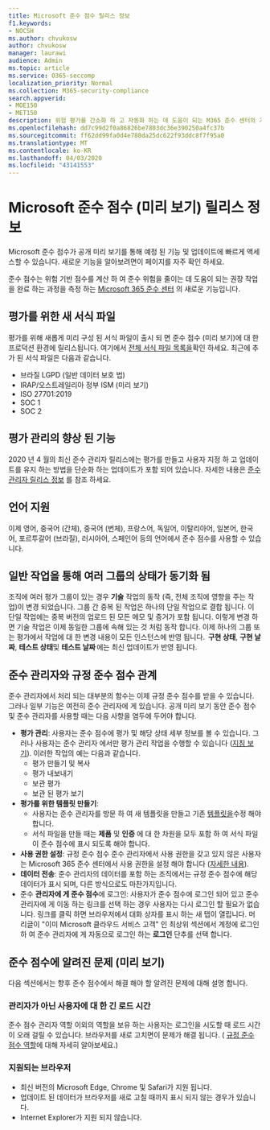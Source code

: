 ```yaml
---
title: Microsoft 준수 점수 릴리스 정보
f1.keywords:
- NOCSH
ms.author: chvukosw
author: chvukosw
manager: laurawi
audience: Admin
ms.topic: article
ms.service: O365-seccomp
localization_priority: Normal
ms.collection: M365-security-compliance
search.appverid:
- MOE150
- MET150
description: 위험 평가를 간소화 하 고 자동화 하는 데 도움이 되는 M365 준수 센터의 기능인 Microsoft 준수 점수 (미리 보기)에 대 한 릴리스 정보 및 알려진 문제
ms.openlocfilehash: dd7c99d2f0a86826be7803dc36e390250a4fc37b
ms.sourcegitcommit: ff62dd99fa0d4e780da25dc622f93ddc8f7f95a0
ms.translationtype: MT
ms.contentlocale: ko-KR
ms.lasthandoff: 04/03/2020
ms.locfileid: "43141553"
---
```

# <a name="microsoft-compliance-score-preview-release-notes"></a>Microsoft 준수 점수 (미리 보기) 릴리스 정보

Microsoft 준수 점수가 공개 미리 보기를 통해 예정 된 기능 및 업데이트에 빠르게 액세스할 수 있습니다. 새로운 기능을 알아보려면이 페이지를 자주 확인 하세요.

준수 점수는 위험 기반 점수를 계산 하 여 준수 위험을 줄이는 데 도움이 되는 권장 작업을 완료 하는 과정을 측정 하는 [Microsoft 365 준수 센터](microsoft-365-compliance-center.md) 의 새로운 기능입니다.

## <a name="new-templates-for-assessments"></a>평가를 위한 새 서식 파일

평가를 위해 새롭게 미리 구성 된 서식 파일이 출시 되 면 준수 점수 (미리 보기)에 대 한 프로덕션 환경에 릴리스됩니다. 여기에서 [전체 서식 파일 목록을](compliance-score.md#templates)확인 하세요. 최근에 추가 된 서식 파일은 다음과 같습니다.

- 브라질 LGPD (일반 데이터 보호 법)
- IRAP/오스트레일리아 정부 ISM (미리 보기)
- ISO 27701:2019
- SOC 1
- SOC 2

## <a name="improvements-in-managing-assessments"></a>평가 관리의 향상 된 기능

2020 년 4 월의 최신 준수 관리자 릴리스에는 평가를 만들고 사용자 지정 하 고 업데이트를 유지 하는 방법을 단순화 하는 업데이트가 포함 되어 있습니다. 자세한 내용은 [준수 관리자 릴리스 정보](compliance-manager-release-notes.md) 를 참조 하세요.

## <a name="language-support"></a>언어 지원

이제 영어, 중국어 (간체), 중국어 (번체), 프랑스어, 독일어, 이탈리아어, 일본어, 한국어, 포르투갈어 (브라질), 러시아어, 스페인어 등의 언어에서 준수 점수를 사용할 수 있습니다.

## <a name="common-actions-will-synch-status-across-groups"></a>일반 작업을 통해 여러 그룹의 상태가 동기화 됨

조직에 여러 평가 그룹이 있는 경우 **기술** 작업의 동작 (즉, 전체 조직에 영향을 주는 작업)이 변경 되었습니다. 그룹 간 중복 된 작업은 하나의 단일 작업으로 결합 됩니다. 이 단일 작업에는 중복 버전의 업로드 된 모든 메모 및 증거가 포함 됩니다. 이렇게 변경 하면 기술 작업은 이제 동일한 그룹에 속해 있는 것 처럼 동작 합니다. 이제 하나의 그룹 또는 평가에서 작업에 대 한 변경 내용이 모든 인스턴스에 반영 됩니다.  **구현 상태**, **구현 날짜**, **테스트 상태**및 **테스트 날짜** 에는 최신 업데이트가 반영 됩니다.

## <a name="compliance-score-relationship-to-compliance-manager"></a>준수 관리자와 규정 준수 점수 관계

준수 관리자에서 처리 되는 대부분의 함수는 이제 규정 준수 점수를 받을 수 있습니다. 그러나 일부 기능은 여전히 준수 관리자에 게 있습니다. 공개 미리 보기 동안 준수 점수 및 준수 관리자를 사용할 때는 다음 사항을 염두에 두어야 합니다.

- **평가 관리**: 사용자는 준수 점수에 평가 및 해당 상태 세부 정보를 볼 수 있습니다. 그러나 사용자는 준수 관리자 에서만 평가 관리 작업을 수행할 수 있습니다 ([지침 보기](working-with-compliance-manager.md#assessments)). 이러한 작업의 예는 다음과 같습니다.
    - 평가 만들기 및 복사
    - 평가 내보내기
    - 보관 평가
    - 보관 된 평가 보기
 - **평가를 위한 템플릿 만들기**: 
   - 사용자는 준수 관리자를 방문 하 여 새 템플릿을 만들고 기존 [템플릿을](working-with-compliance-manager.md#templates)수정 해야 합니다. 
   - 서식 파일을 만들 때는 **제품** 및 **인증** 에 대 한 차원을 모두 포함 하 여 서식 파일이 준수 점수에 표시 되도록 해야 합니다.
 - **사용 권한 설정**: 규정 준수 점수 준수 관리자에서 사용 권한을 갖고 있지 않은 사용자는 Microsoft 365 준수 센터에서 사용 권한을 설정 해야 합니다 ([자세한 내용](compliance-score-setup.md#set-user-permissions-and-assign-roles)).
- **데이터 전송**: 준수 관리자의 데이터를 포함 하는 조직에서는 규정 준수 점수에 해당 데이터가 표시 되며, 다른 방식으로도 마찬가지입니다.
- 준수 **관리자에 게 준수 점수**에 로그인: 사용자가 준수 점수에 로그인 되어 있고 준수 관리자에 게 이동 하는 링크를 선택 하는 경우 사용자는 다시 로그인 할 필요가 없습니다. 링크를 클릭 하면 브라우저에서 대화 상자를 표시 하는 새 탭이 열립니다. 머리글이 "이미 Microsoft 클라우드 서비스 고객" 인 최상위 섹션에서 계정에 로그인 하 여 준수 관리자에 게 자동으로 로그인 하는 **로그인** 단추를 선택 합니다.

## <a name="known-issues-in-compliance-score-preview"></a>준수 점수에 알려진 문제 (미리 보기)

다음 섹션에서는 향후 준수 점수에서 해결 해야 할 알려진 문제에 대해 설명 합니다.

### <a name="long-load-times-for-non-admin-users"></a>관리자가 아닌 사용자에 대 한 긴 로드 시간
준수 점수 관리자 역할 이외의 역할을 보유 하는 사용자는 로그인을 시도할 때 로드 시간이 오래 걸릴 수 있습니다. 브라우저를 새로 고치면이 문제가 해결 됩니다. ( [규정 준수 점수 역할](compliance-score-setup.md#set-user-permissions-and-assign-roles)에 대해 자세히 알아보세요.)

### <a name="supported-browsers"></a>지원되는 브라우저

- 최신 버전의 Microsoft Edge, Chrome 및 Safari가 지원 됩니다.
- 업데이트 된 데이터가 브라우저를 새로 고칠 때까지 표시 되지 않는 경우가 있습니다.
- Internet Explorer가 지원 되지 않습니다.
